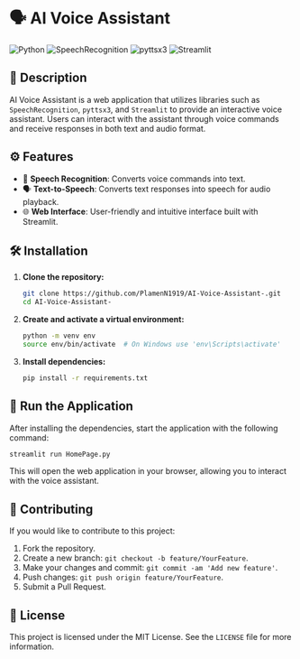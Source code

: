 # 🗣️ AI Voice Assistant

![Python](https://img.shields.io/badge/Python-3.8%2B-blue)
![SpeechRecognition](https://img.shields.io/badge/SpeechRecognition-3.8.1-green)
![pyttsx3](https://img.shields.io/badge/pyttsx3-2.90-orange)
![Streamlit](https://img.shields.io/badge/Streamlit-1.0.0-red)

## 📄 Description

AI Voice Assistant is a web application that utilizes libraries such as `SpeechRecognition`, `pyttsx3`, and `Streamlit` to provide an interactive voice assistant. Users can interact with the assistant through voice commands and receive responses in both text and audio format.

## ⚙️ Features

- 🎤 **Speech Recognition**: Converts voice commands into text.
- 🗣️ **Text-to-Speech**: Converts text responses into speech for audio playback.
- 🌐 **Web Interface**: User-friendly and intuitive interface built with Streamlit.

## 🛠️ Installation

1. **Clone the repository:**

   ```bash
   git clone https://github.com/PlamenN1919/AI-Voice-Assistant-.git
   cd AI-Voice-Assistant-
   ```

2. **Create and activate a virtual environment:**

   ```bash
   python -m venv env
   source env/bin/activate  # On Windows use 'env\Scripts\activate'
   ```

3. **Install dependencies:**

   ```bash
   pip install -r requirements.txt
   ```

## 🚀 Run the Application

After installing the dependencies, start the application with the following command:

```bash
streamlit run HomePage.py
```

This will open the web application in your browser, allowing you to interact with the voice assistant.

## 🤝 Contributing

If you would like to contribute to this project:

1. Fork the repository.
2. Create a new branch: `git checkout -b feature/YourFeature`.
3. Make your changes and commit: `git commit -am 'Add new feature'`.
4. Push changes: `git push origin feature/YourFeature`.
5. Submit a Pull Request.

## 📄 License

This project is licensed under the MIT License. See the `LICENSE` file for more information.

